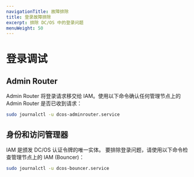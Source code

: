 ```yaml
---
navigationTitle: 故障排除
title: 登录故障排除 
excerpt: 排除 DC/OS 中的登录问题
menuWeight: 50
---
```


# 登录调试

## Admin Router

Admin Router 将登录请求移交给 IAM。使用以下命令确认任何管理节点上的 Admin Router 是否已收到请求：

```bash
sudo journalctl -u dcos-adminrouter.service
```

## 身份和访问管理器

IAM 是颁发 DC/OS 认证令牌的唯一实体。
要排除登录问题，请使用以下命令检查管理节点上的 IAM (Bouncer)：

```bash
sudo journalctl -u dcos-bouncer.service
```
